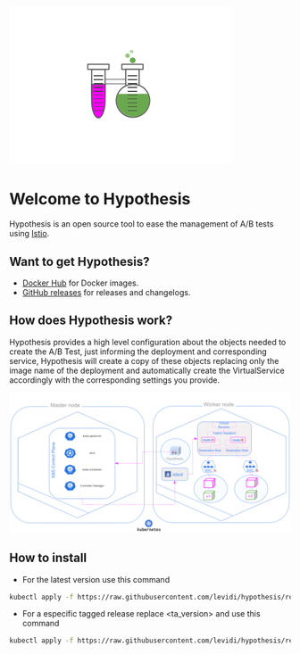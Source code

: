 # ![logo](./assets/logo-hypothesis.png)
# Welcome to Hypothesis

Hypothesis is an open source tool to ease the management of A/B tests using [Istio](https://istio.io/).

## Want to get Hypothesis?
- [Docker Hub](https://hub.docker.com/repository/docker/leviditomazzo/hypothesis/tags) for Docker images.
- [GitHub releases](https://github.com/levidi/hypothesis/releases) for releases and changelogs.

## How does Hypothesis work?

Hypothesis provides a high level configuration about the objects needed to create the A/B Test, just informing the deployment and corresponding service, Hypothesis will create a copy of these objects replacing only the image name of the deployment and automatically create the VirtualService accordingly with the corresponding settings you provide.

![flow](./assets/flow.png)

## How to install

- For the latest version use this command

```bash
kubectl apply -f https://raw.githubusercontent.com/levidi/hypothesis/releases/latest/example/core/install.yaml
```

- For a especific tagged release replace <ta_version> and use this command

```bash
kubectl apply -f https://raw.githubusercontent.com/levidi/hypothesis/releases/latest/<tag_version>example/core/install.yaml
```

